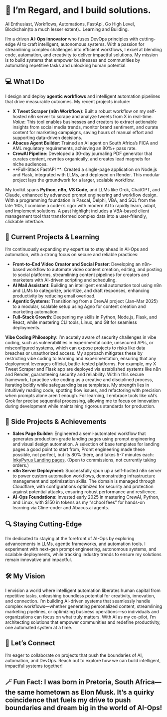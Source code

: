 # 👋 I’m Regard, and I build solutions.
AI Enthusiast, Workflows, Automations, FastApi, Go High Level, Blockchain(to a much lesser extent).. Learning and Building. 

I’m a driven **AI-Ops innovator** who fuses DevOps principles with cutting-edge AI to craft intelligent, autonomous systems. With a passion for streamlining complex challenges into efficient workflows, I excel at blending code, automation, and creativity to deliver impactful solutions. My mission is to build systems that empower businesses and communities by automating repetitive tasks and unlocking human potential.

## 💻 What I Do

I design and deploy **agentic workflows** and intelligent automation pipelines that drive measurable outcomes. My recent projects include:

- **X Tweet Scraper (n8n Workflow)**: Built a robust workflow on my self-hosted n8n server to scrape and analyze tweets from X in real-time. *Value*: This tool enables businesses and creators to extract actionable insights from social media trends, monitor brand sentiment, and curate content for marketing campaigns, saving hours of manual effort and supporting data-driven decisions.
- **Abacus Agent Builder**: Trained an AI agent on South Africa’s FICA and AML regulatory requirements, achieving an 80%+ pass rate.
- **CrewAI Pipeline**: Developed a 30-day journaling PDF generator that curates content, rewrites organically, and creates lead magnets for niche audiences.
- **Full-Stack FastAPI **: Created a single-page application on Node.js and Flask, integrated with LLMs, and deployed on Render. This modular project lays the groundwork for a larger, scalable workflow.

My toolkit spans **Python**, **n8n**, **VS Code**, and LLMs like Grok, ChatGPT, and Claude, enhanced by advanced prompt engineering and workflow design. With a programming foundation in Pascal, Delphi, VBA, and SQL from the late ’90s, I combine a coder’s rigor with modern AI to rapidly learn, adapt, and implement solutions. A past highlight includes a VBA-based client management tool that transformed complex data into a user-friendly, clickable interface.

## 🚀 Current Projects & Learning

I’m continuously expanding my expertise to stay ahead in AI-Ops and automation, with a strong focus on secure and reliable practices:

- **Front-to-End Video Creator and Social Poster**: Developing an n8n-based workflow to automate video content creation, editing, and posting to social platforms, streamlining content pipelines for creators and marketers with AI-driven scripting and scheduling.
- **AI Mail Assistant**: Building an intelligent email automation tool using n8n and LLMs to categorize, prioritize, and draft responses, enhancing productivity by reducing email overload.
- **Agentic Systems**: Transitioning from a CrewAI project (Jan–Mar 2025) to a modular, scalable setup using Agno for content creation and marketing automation.
- **Full-Stack Growth**: Deepening my skills in Python, Node.js, Flask, and React, while mastering CLI tools, Linux, and Git for seamless deployments.

**Vibe Coding Philosophy**: I’m acutely aware of security challenges in vibe coding, such as vulnerabilities in experimental code, unsecured APIs, or misconfigured systems, which can expose projects to risks like data breaches or unauthorized access. My approach mitigates these by restricting vibe coding to learning and experimentation, ensuring that any deployment leverages official, battle-tested platforms. For example, my X Tweet Scraper and Flask app are deployed via established systems like n8n and Render, guaranteeing security and reliability. Within this secure framework, I practice vibe coding as a creative and disciplined process, iterating boldly while safeguarding base templates. My strength lies in intuitively reading code, spotting flow issues, and refactoring with precision when prompts alone aren’t enough. For learning, I embrace tools like xAI’s Grok for precise sequential processing, allowing me to focus on innovation during development while maintaining rigorous standards for production.

## 🌟 Side Projects & Achievements

- **Sales Page Builder**: Engineered a semi-automated workflow that generates production-grade landing pages using prompt engineering and visual design automation. A selection of base templates for landing pages a good point to start from, Promt engineering made these possible, not perfect, but its 80% there, and takes 5-7 minutes each: [InkyPyrus Landing pages](https://regardv.github.io/landings/). (Open to commissions, not currently taking orders.)
- **n8n Server Deployment**: Successfully spun up a self-hosted n8n server to power custom automation workflows, demonstrating infrastructure management and optimization skills. The domain is managed through Cloudflare, with configurations optimized for security and protection against potential attacks, ensuring robust performance and resilience.
- **AI-Ops Foundations**: Invested early 2025 in mastering CrewAI, Python, and Linux, with $150 in tokens as my “school fees” for hands-on learning via Cline-coder and Abacus.ai agents.

## 🔍 Staying Cutting-Edge

I’m dedicated to staying at the forefront of AI-Ops by exploring advancements in LLMs, agentic frameworks, and automation tools. I experiment with next-gen prompt engineering, autonomous systems, and scalable deployments, while tracking industry trends to ensure my solutions remain innovative and impactful.

## 🛠️ My Vision

I envision a world where intelligent automation liberates human capital from repetitive tasks, unleashing boundless potential for creativity, innovation, and connection. I’m building AI-driven systems that seamlessly handle complex workflows—whether generating personalized content, streamlining marketing pipelines, or optimizing business operations—so individuals and organizations can focus on what truly matters. With AI as my co-pilot, I’m architecting solutions that empower communities and redefine productivity, one automated system at a time.

## 🤝 Let’s Connect

I’m eager to collaborate on projects that push the boundaries of AI, automation, and DevOps. Reach out to explore how we can build intelligent, impactful systems together!

## 🪄 Fun Fact: I was born in Pretoria, South Africa—the same hometown as Elon Musk. It’s a quirky coincidence that fuels my drive to push boundaries and dream big in the world of AI-Ops!
